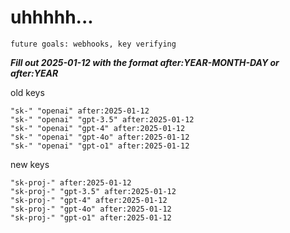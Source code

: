 # uhhhhh...

`future goals: webhooks, key verifying`



***Fill out 2025-01-12 with the format after:YEAR-MONTH-DAY or after:YEAR***

old keys
```
"sk-" "openai" after:2025-01-12
"sk-" "openai" "gpt-3.5" after:2025-01-12
"sk-" "openai" "gpt-4" after:2025-01-12
"sk-" "openai" "gpt-4o" after:2025-01-12
"sk-" "openai" "gpt-o1" after:2025-01-12
```

new keys
```
"sk-proj-" after:2025-01-12
"sk-proj-" "gpt-3.5" after:2025-01-12
"sk-proj-" "gpt-4" after:2025-01-12
"sk-proj-" "gpt-4o" after:2025-01-12
"sk-proj-" "gpt-o1" after:2025-01-12
```
